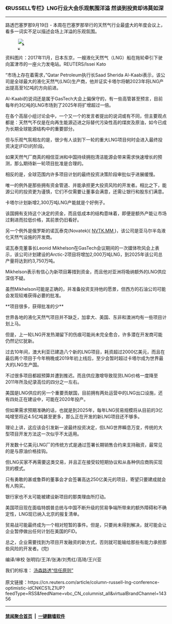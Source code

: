 ### 《RUSSELL专栏》LNG行业大会乐观氛围洋溢 然谈到投资却讳莫如深
------------------------

<div class="StandardArticleBody_body">
 <p>
  路透巴塞罗那9月19日 - 本周在巴塞罗那举行的天然气行业最盛大的年度会议上，看多一词实不足以描述会场上洋溢的乐观氛围。
 </p>
 <div class="PrimaryAsset_container">
  <div class="Image_container" tabindex="-1">
   <figure class="Image_zoom" style="padding-bottom:">
    <div class="LazyImage_container LazyImage_dark" style="background-image:none">
     <img src="//s2.reutersmedia.net/resources/r/?m=02&amp;d=20180919&amp;t=2&amp;i=1306010542&amp;r=LYNXNPEE8I1FH&amp;w=20"/>
     <div class="LazyImage_image LazyImage_fallback" style="background-image:url(//s2.reutersmedia.net/resources/r/?m=02&amp;d=20180919&amp;t=2&amp;i=1306010542&amp;r=LYNXNPEE8I1FH&amp;w=20);background-position:center center;background-color:inherit">
     </div>
    </div>
    <div class="Image_expand-button">
     <svg height="18px" version="1.1" viewbox="0 0 18 18" width="18px">
      <path d="M16.2928932,1 L12.5,1 C12.2238576,1 12,0.776142375 12,0.5 C12,0.223857625 12.2238576,0 12.5,0 L17.5,0 C17.7761424,0 18,0.223857625 18,0.5 L18,5.5 C18,5.77614237 17.7761424,6 17.5,6 C17.2238576,6 17,5.77614237 17,5.5 L17,1.70710678 L12.8535534,5.85355339 C12.6582912,6.04881554 12.3417088,6.04881554 12.1464466,5.85355339 C11.9511845,5.65829124 11.9511845,5.34170876 12.1464466,5.14644661 L16.2928932,1 Z M1,16.2928932 L5.14644661,12.1464466 C5.34170876,11.9511845 5.65829124,11.9511845 5.85355339,12.1464466 C6.04881554,12.3417088 6.04881554,12.6582912 5.85355339,12.8535534 L1.70710678,17 L5.5,17 C5.77614237,17 6,17.2238576 6,17.5 C6,17.7761424 5.77614237,18 5.5,18 L0.5,18 C0.223857625,18 0,17.7761424 0,17.5 L0,12.5 C0,12.2238576 0.223857625,12 0.5,12 C0.776142375,12 1,12.2238576 1,12.5 L1,16.2928932 Z">
      </path>
     </svg>
    </div>
   </figure>
   <figcaption>
    <div class="Image_caption">
     <span>
      资料图片：2017年11月，日本东京，一艘液化天然气（LNG）船在拖轮牵引下驶向富津市的一座火力发电站。REUTERS/Issei Kato
     </span>
    </div>
   </figcaption>
  </div>
 </div>
 <p>
  “市场上存在着需求，”Qatar Petroleum执行长Saad Sherida Al-Kaabi表示，该公司是全球最大的液化天然气(LNG)生产商，他并证实卡塔尔将朝2023年将LNG产出提高至1亿吨的方向前进。
 </p>
 <p>
  Al-Kaabi的说词还是属于GasTech大会上偏保守的，有一些高管甚至预言，目前每年约3亿吨的LNG市场到了2025年将扩增超过一倍。
 </p>
 <p>
  在各个高层小组讨论会中，一个又一个的发言者提出的说词或有不同，但主要观点都是：天然气不仅是在向再生能源迈进之际替代污染性高的煤炭及原油，如今已成为长期全球能源结构中的重要部分。
 </p>
 <p>
  但与乐观气氛相左的是，很少有人谈到下一轮的重大LNG项目何时会进入最终投资决定(FID)的阶段。
 </p>
 <p>
  如果天然气厂商真的相信亚洲和中国持续拥抱清洁能源会带来需求快速增长的预测，那么期待新一轮项目批准是合理的。
 </p>
 <p>
  相反的是，全球范围内许多项目计划的最终投资决策阶段审批似乎进展缓慢。
 </p>
 <p>
  唯一的例外是那些拥有资金管道、并能承担更大投资风险的开发者。相比之下，能源公司的投资更为谨慎，它们不仅需要让董事会满意，还需让银行和股东们满意。
 </p>
 <p>
  卡塔尔计划新增2,300万吨LNG产能就是个好例子。
 </p>
 <p>
  该国拥有支持这个决定的资金，而且低成本的结构意味着，即便是额外产能让市场过剩进而拉低价格，其前景仍旧看好。
 </p>
 <p>
  另一个例外是俄罗斯的诺瓦泰克(Novatek)(
  <span id="symbol_NVTK.MM_0">
   <a href="/investing/quotes/quote?symbol=NVTK.MM">
    NVTK.MM
   </a>
  </span>
  )，该公司是亚马尔半岛液化天然气设施的开发商。
 </p>
 <p>
  诺瓦泰克董事长Leonid Mikhelson在GasTech会议期间的一次媒体吹风会上表示，该公司计划建设的Arctic-2项目将增加2,000万吨LNG，到2025年该公司总产量将达到约3,750万吨。
 </p>
 <p>
  Mikhelson表示有信心为新项目筹措到资金，而且他对亚洲将吸纳额外的LNG供应深信不疑。
 </p>
 <p>
  虽然Mikhelson可能是正确的，并准备投资支持他的愿景，但西方的石油公司可能会发现较难获得必要的批准。
 </p>
 <p>
  **项目很多，获得批准的少**
 </p>
 <p>
  世界各地的液化天然气项目并不缺乏，加拿大、美国、东非和澳洲均有一些项目计划上马。
 </p>
 <p>
  但是，上一轮LNG开发热潮留下的伤痕可能尚未完全愈合，许多潜在开发商可能仍然记忆犹新。
 </p>
 <p>
  过去10年间，澳大利亚已建造八个新的LNG项目，耗资超过2000亿美元，而且在最后两个项目于今年稍晚或2019年初上线后，至少会暂时超过卡塔尔成为世界最大的LNG生产国。
 </p>
 <p>
  不过很多项目都超预算并遭到推迟。而且供应激增导致现货LNG价格一度降至2011年所及纪录高位的四分之一左右。
 </p>
 <p>
  美国是LNG供应的另一个重要贡献国，目前拥有两处运营中的LNG出口设施，还有四处正在建设中，可能在2020年投产。
 </p>
 <p>
  但如果需求预期准确的话，也就是到2025年，每年LNG贸易规模将从目前的3亿吨增至将近4.5亿吨甚至更多，那么正在开发的新LNG项目还不够多。
 </p>
 <p>
  理论上讲，这应该会引发新一波最终投资决定，但LNG世界瞬息万变，传统的大型项目开发方法这一次似乎不太适用。
 </p>
 <p>
  开发数十亿美元LNG厂的传统方式是通过签署长期销售合约来支持融资，最常见的是与原油价格挂钩。
 </p>
 <p>
  但LNG买家不再需要这类交易，并且正在接受较短期协议和从各种供应商购买现货的模式。
 </p>
 <p>
  只有勇敢的甚或鲁莽的董事会才会签署高达250亿美元的项目，寄望只要建成就会有人购买。
 </p>
 <p>
  银行家也不太可能被建设新项目的那类理由所打动。
 </p>
 <p>
  美国项目现在面临特朗普总统与中国不断升级的贸易争端所带来的额外障碍和不确定性，LNG现已纳入北京的报复清单。
 </p>
 <p>
  贸易战可能最终成为一个相对短暂的事件。但是，只要尚未得到解决，就可能会让企业暂停做出任何计划在美国的FID。
 </p>
 <p>
  总之，企业需要找到为项目开发融资的新方式，否则就可能输给那些有能力承担那些风险的开发者。(完)
 </p>
 <div>
 </div>
 <div class="Attribution_container">
  <div class="Attribution_attribution">
   <p class="Attribution_content">
    编译/审校 张明钧/王洋/张涛/刘秀红/高琦/王兴亚
   </p>
  </div>
 </div>
 <div class="StandardArticleBody_trustBadgeContainer">
  <span class="StandardArticleBody_trustBadgeTitle">
   我们的标准：
  </span>
  <span class="trustBadgeUrl">
   <a href="https://www.thomsonreuters.cn/content/dam/openweb/documents/pdf/china/brochures/about-us-1.pdf">
    汤森路透“信任原则”
   </a>
  </span>
 </div>
</div>
<br/>原文链接：https://cn.reuters.com/article/column-russell-lng-conference-optimistic-idCNKCS1LZ1UP?feedType=RSS&feedName=vbc_CN_columnist_all&virtualBrandChannel=14356


------------------------
#### [禁闻聚合首页](https://github.com/gfw-breaker/banned-news/blob/master/README.md) &nbsp;|&nbsp;  [一键翻墙软件](https://github.com/gfw-breaker/nogfw/blob/master/README.md)